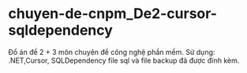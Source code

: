 # chuyen-de-cnpm_De2-cursor-sqldependency

Đồ án đề 2 + 3 môn chuyên đề công nghệ phần mềm.
Sử dụng: .NET,Cursor, SQLDependency
file sql và file backup đã được đính kèm.

